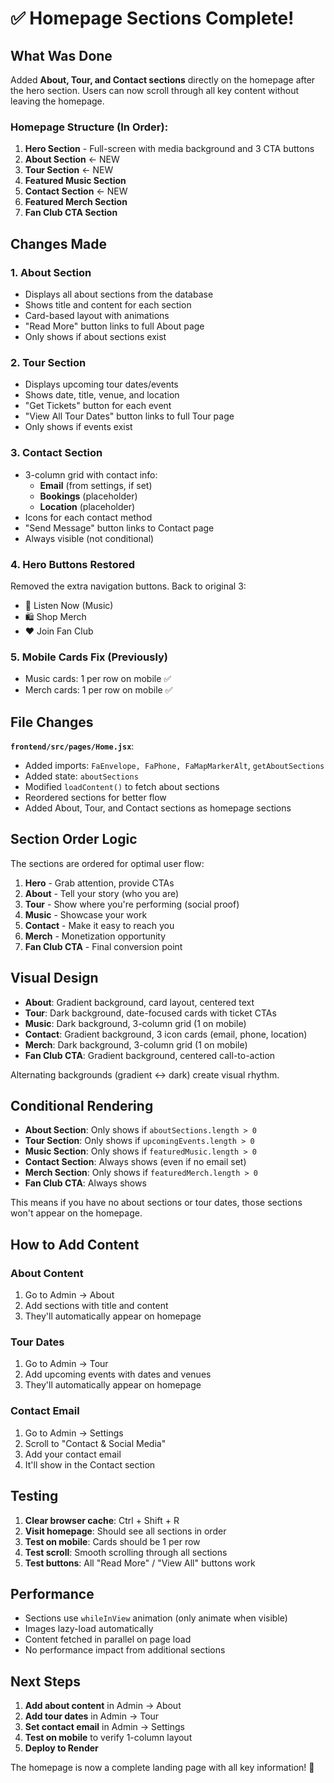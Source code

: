 # ✅ Homepage Sections Complete!

## What Was Done

Added **About, Tour, and Contact sections** directly on the homepage after the hero section. Users can now scroll through all key content without leaving the homepage.

### Homepage Structure (In Order):

1. **Hero Section** - Full-screen with media background and 3 CTA buttons
2. **About Section** ← NEW
3. **Tour Section** ← NEW  
4. **Featured Music Section**
5. **Contact Section** ← NEW
6. **Featured Merch Section**
7. **Fan Club CTA Section**

## Changes Made

### 1. About Section
- Displays all about sections from the database
- Shows title and content for each section
- Card-based layout with animations
- "Read More" button links to full About page
- Only shows if about sections exist

### 2. Tour Section  
- Displays upcoming tour dates/events
- Shows date, title, venue, and location
- "Get Tickets" button for each event
- "View All Tour Dates" button links to full Tour page
- Only shows if events exist

### 3. Contact Section
- 3-column grid with contact info:
  - **Email** (from settings, if set)
  - **Bookings** (placeholder)
  - **Location** (placeholder)
- Icons for each contact method
- "Send Message" button links to Contact page
- Always visible (not conditional)

### 4. Hero Buttons Restored
Removed the extra navigation buttons. Back to original 3:
- 🎵 Listen Now (Music)
- 🛍️ Shop Merch
- ❤️ Join Fan Club

### 5. Mobile Cards Fix (Previously)
- Music cards: 1 per row on mobile ✅
- Merch cards: 1 per row on mobile ✅

## File Changes

**`frontend/src/pages/Home.jsx`**:
- Added imports: `FaEnvelope, FaPhone, FaMapMarkerAlt`, `getAboutSections`
- Added state: `aboutSections`
- Modified `loadContent()` to fetch about sections
- Reordered sections for better flow
- Added About, Tour, and Contact sections as homepage sections

## Section Order Logic

The sections are ordered for optimal user flow:

1. **Hero** - Grab attention, provide CTAs
2. **About** - Tell your story (who you are)
3. **Tour** - Show where you're performing (social proof)
4. **Music** - Showcase your work
5. **Contact** - Make it easy to reach you
6. **Merch** - Monetization opportunity
7. **Fan Club CTA** - Final conversion point

## Visual Design

- **About**: Gradient background, card layout, centered text
- **Tour**: Dark background, date-focused cards with ticket CTAs
- **Music**: Dark background, 3-column grid (1 on mobile)
- **Contact**: Gradient background, 3 icon cards (email, phone, location)
- **Merch**: Dark background, 3-column grid (1 on mobile)
- **Fan Club CTA**: Gradient background, centered call-to-action

Alternating backgrounds (gradient ↔ dark) create visual rhythm.

## Conditional Rendering

- **About Section**: Only shows if `aboutSections.length > 0`
- **Tour Section**: Only shows if `upcomingEvents.length > 0`
- **Music Section**: Only shows if `featuredMusic.length > 0`
- **Contact Section**: Always shows (even if no email set)
- **Merch Section**: Only shows if `featuredMerch.length > 0`
- **Fan Club CTA**: Always shows

This means if you have no about sections or tour dates, those sections won't appear on the homepage.

## How to Add Content

### About Content
1. Go to Admin → About
2. Add sections with title and content
3. They'll automatically appear on homepage

### Tour Dates
1. Go to Admin → Tour
2. Add upcoming events with dates and venues
3. They'll automatically appear on homepage

### Contact Email
1. Go to Admin → Settings
2. Scroll to "Contact & Social Media"
3. Add your contact email
4. It'll show in the Contact section

## Testing

1. **Clear browser cache**: Ctrl + Shift + R
2. **Visit homepage**: Should see all sections in order
3. **Test on mobile**: Cards should be 1 per row
4. **Test scroll**: Smooth scrolling through all sections
5. **Test buttons**: All "Read More" / "View All" buttons work

## Performance

- Sections use `whileInView` animation (only animate when visible)
- Images lazy-load automatically
- Content fetched in parallel on page load
- No performance impact from additional sections

## Next Steps

1. **Add about content** in Admin → About
2. **Add tour dates** in Admin → Tour
3. **Set contact email** in Admin → Settings
4. **Test on mobile** to verify 1-column layout
5. **Deploy to Render**

The homepage is now a complete landing page with all key information! 🚀
